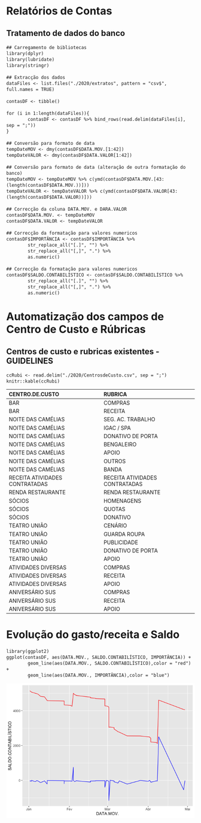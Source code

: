 Relatórios de Contas
====================

Tratamento de dados do banco
----------------------------

    ## Carregamento de bibliotecas
    library(dplyr)
    library(lubridate)
    library(stringr)

    ## Extracção dos dados
    dataFiles <- list.files("./2020/extratos", pattern = "csv$", full.names = TRUE)

    contasDF <- tibble()

    for (i in 1:length(dataFiles)){
            contasDF <- contasDF %>% bind_rows(read.delim(dataFiles[i], sep = ";"))
    }

    ## Conversão para formato de data
    tempDateMOV <- dmy(contasDF$DATA.MOV.[1:42])
    tempDateVALOR <- dmy(contasDF$DATA.VALOR[1:42])

    ## Conversão para formato de data (alteração de outra formatação do banco)
    tempDateMOV <- tempDateMOV %>% c(ymd(contasDF$DATA.MOV.[43:(length(contasDF$DATA.MOV.))]))
    tempDateVALOR <- tempDateVALOR %>% c(ymd(contasDF$DATA.VALOR[43:(length(contasDF$DATA.VALOR))]))

    ## Correcção da coluna DATA.MOV. e DARA.VALOR
    contasDF$DATA.MOV. <- tempDateMOV
    contasDF$DATA.VALOR <- tempDateVALOR

    ## Correcção da formatação para valores numericos
    contasDF$IMPORTÂNCIA <- contasDF$IMPORTÂNCIA %>% 
            str_replace_all("[.]", "") %>%
            str_replace_all("[,]", ".") %>%
            as.numeric()

    ## Correcção da formatação para valores numericos
    contasDF$SALDO.CONTABILÍSTICO <- contasDF$SALDO.CONTABILÍSTICO %>% 
            str_replace_all("[.]", "") %>%
            str_replace_all("[,]", ".") %>%
            as.numeric()

Automatização dos campos de Centro de Custo e Rúbricas
======================================================

Centros de custo e rubricas existentes - GUIDELINES
---------------------------------------------------

    ccRubi <- read.delim("./2020/CentrosdeCusto.csv", sep = ";")
    knitr::kable(ccRubi)

<table>
<thead>
<tr class="header">
<th style="text-align: left;">CENTRO.DE.CUSTO</th>
<th style="text-align: left;">RUBRICA</th>
</tr>
</thead>
<tbody>
<tr class="odd">
<td style="text-align: left;">BAR</td>
<td style="text-align: left;">COMPRAS</td>
</tr>
<tr class="even">
<td style="text-align: left;">BAR</td>
<td style="text-align: left;">RECEITA</td>
</tr>
<tr class="odd">
<td style="text-align: left;">NOITE DAS CAMÉLIAS</td>
<td style="text-align: left;">SEG. AC. TRABALHO</td>
</tr>
<tr class="even">
<td style="text-align: left;">NOITE DAS CAMÉLIAS</td>
<td style="text-align: left;">IGAC / SPA</td>
</tr>
<tr class="odd">
<td style="text-align: left;">NOITE DAS CAMÉLIAS</td>
<td style="text-align: left;">DONATIVO DE PORTA</td>
</tr>
<tr class="even">
<td style="text-align: left;">NOITE DAS CAMÉLIAS</td>
<td style="text-align: left;">BENGALEIRO</td>
</tr>
<tr class="odd">
<td style="text-align: left;">NOITE DAS CAMÉLIAS</td>
<td style="text-align: left;">APOIO</td>
</tr>
<tr class="even">
<td style="text-align: left;">NOITE DAS CAMÉLIAS</td>
<td style="text-align: left;">OUTROS</td>
</tr>
<tr class="odd">
<td style="text-align: left;">NOITE DAS CAMÉLIAS</td>
<td style="text-align: left;">BANDA</td>
</tr>
<tr class="even">
<td style="text-align: left;">RECEITA ATIVIDADES CONTRATADAS</td>
<td style="text-align: left;">RECEITA ATIVIDADES CONTRATADAS</td>
</tr>
<tr class="odd">
<td style="text-align: left;">RENDA RESTAURANTE</td>
<td style="text-align: left;">RENDA RESTAURANTE</td>
</tr>
<tr class="even">
<td style="text-align: left;">SÓCIOS</td>
<td style="text-align: left;">HOMENAGENS</td>
</tr>
<tr class="odd">
<td style="text-align: left;">SÓCIOS</td>
<td style="text-align: left;">QUOTAS</td>
</tr>
<tr class="even">
<td style="text-align: left;">SÓCIOS</td>
<td style="text-align: left;">DONATIVO</td>
</tr>
<tr class="odd">
<td style="text-align: left;">TEATRO UNIÃO</td>
<td style="text-align: left;">CENÁRIO</td>
</tr>
<tr class="even">
<td style="text-align: left;">TEATRO UNIÃO</td>
<td style="text-align: left;">GUARDA ROUPA</td>
</tr>
<tr class="odd">
<td style="text-align: left;">TEATRO UNIÃO</td>
<td style="text-align: left;">PUBLICIDADE</td>
</tr>
<tr class="even">
<td style="text-align: left;">TEATRO UNIÃO</td>
<td style="text-align: left;">DONATIVO DE PORTA</td>
</tr>
<tr class="odd">
<td style="text-align: left;">TEATRO UNIÃO</td>
<td style="text-align: left;">APOIO</td>
</tr>
<tr class="even">
<td style="text-align: left;">ATIVIDADES DIVERSAS</td>
<td style="text-align: left;">COMPRAS</td>
</tr>
<tr class="odd">
<td style="text-align: left;">ATIVIDADES DIVERSAS</td>
<td style="text-align: left;">RECEITA</td>
</tr>
<tr class="even">
<td style="text-align: left;">ATIVIDADES DIVERSAS</td>
<td style="text-align: left;">APOIO</td>
</tr>
<tr class="odd">
<td style="text-align: left;">ANIVERSÁRIO SUS</td>
<td style="text-align: left;">COMPRAS</td>
</tr>
<tr class="even">
<td style="text-align: left;">ANIVERSÁRIO SUS</td>
<td style="text-align: left;">RECEITA</td>
</tr>
<tr class="odd">
<td style="text-align: left;">ANIVERSÁRIO SUS</td>
<td style="text-align: left;">APOIO</td>
</tr>
</tbody>
</table>

Evolução do gasto/receita e Saldo
=================================

    library(ggplot2)
    ggplot(contasDF, aes(DATA.MOV., SALDO.CONTABILÍSTICO, IMPORTÂNCIA)) + 
            geom_line(aes(DATA.MOV., SALDO.CONTABILÍSTICO),color = "red") +
            geom_line(aes(DATA.MOV., IMPORTÂNCIA),color = "blue")

![](README_files/figure-markdown_strict/gasto%20e%20receita-1.png)

